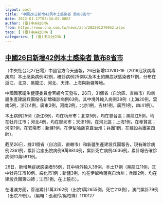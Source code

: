 ```yaml
---
layout: post
title: "中國26日新增42例本土感染者 散布8省市"
date: 2022-01-27T03:34:02.000Z
author: (臺)中央社CNA
from: https://www.cna.com.tw/news/acn/202201270062.aspx
tags: [ (臺)中央社CNA ]
categories: [ (臺)中央社CNA ]
---
```

<!--1643254442000-->
[中國26日新增42例本土感染者 散布8省市](https://www.cna.com.tw/news/acn/202201270062.aspx)
------

<div>
<div></div><div><p>（中央社台北27日電）中國官方今天通報，26日新增COVID-19（2019冠狀病毒疾病）本土感染病例42例，確診病例25例以及本土的無症狀感染者17例，分布在浙江、北京、黑龍江、河北、天津、上海與新疆等地。</p><p>中國國家衛生健康委員會官網今天發布，26日，31個省（自治區、直轄市）和新疆生產建設兵團報告新增確診病例63例。其中境外輸入病例38例（上海20例，雲南5例，浙江4例，廣東3例，河南2例，北京1例，吉林1例，廣西1例，四川1例）。</p><p>本土病例25例（浙江6例，均在杭州市；北京5例，均在豐台區；黑龍江5例，均在牡丹江市；河北4例，均在廊坊市；天津1例，在河北區；上海1例，在奉賢區；河南1例，在安陽市；新疆1例，在伊犁哈薩克自治州；兵團1例，在建設兵團第四師）。</p><p>截至26日，據31個省（自治區、直轄市）和新疆生產建設兵團報告，現有確診病例2361例，累計治癒出院病例9萬8814例，累計死亡病例4636例，累計報告確診病例10萬5811例。</p><p>26日，新增無症狀感染者55例，其中境外輸入38例，本土17例（黑龍江11例，其中牡丹江市10例、綏化市1例；新疆3例，均在伊犁哈薩克自治州；兵團2例，均在建設兵團第四師；江西1例，在上饒市）。</p><p>在港澳方面，香港累計1萬3262例（出院1萬2655例，死亡213例），澳門累計79例（出院79例）。（編輯：張淑伶/吳柏緯）1110127</p></div>
</div>
